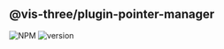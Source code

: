 ## @vis-three/plugin-pointer-manager

<p>
   <img alt="NPM" src="https://img.shields.io/npm/l/@vis-three/plugin-pointer-manager?color=blue">
   <img alt="version" src="https://img.shields.io/npm/v/@vis-three/plugin-pointer-manager">
</p>
